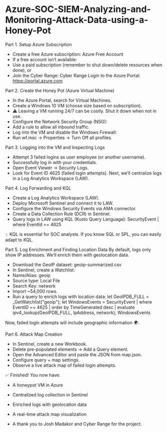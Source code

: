 # Azure-SOC-SIEM-Analyzing-and-Monitoring-Attack-Data-using-a-Honey-Pot
Part 1. Setup Azure Subscription
- Create a free Azure subscription: Azure Free Account
- If a free account isn’t available:
- Use a paid subscription (remember to shut down/delete resources when done), or
- Join the Cyber Range: Cyber Range
Login to the Azure Portal: https://portal.azure.com

Part 2. Create the Honey Pot (Azure Virtual Machine)
- In the Azure Portal, search for Virtual Machines.
- Create a Windows 10 VM (choose size based on subscription).
- ⚠️ Leaving a VM running 24/7 can be costly. Shut it down when not in use.
- Configure the Network Security Group (NSG):
- Add a rule to allow all inbound traffic.
- Log into the VM and disable the Windows Firewall:
- Run wf.msc → Properties → Turn Off all profiles.

Part 3. Logging into the VM and Inspecting Logs
- Attempt 3 failed logins as user employee (or another username).
- Successfully log in with your credentials.
- Open Event Viewer → Security Logs.
- Look for Event ID 4625 (failed login attempts).
Next, we’ll centralize logs in a Log Analytics Workspace (LAW).

Part 4. Log Forwarding and KQL
- Create a Log Analytics Workspace (LAW).
- Deploy Microsoft Sentinel and connect it to LAW.
- Configure the Windows Security Events via AMA connector.
- Create a Data Collection Rule (DCR) in Sentinel.
- Query logs in LAW using KQL (Kusto Query Language):
SecurityEvent
| where EventId == 4625


💡 KQL is essential for SOC analysts. If you know SQL or SPL, you can easily adapt to KQL.

Part 5. Log Enrichment and Finding Location Data
By default, logs only show IP addresses. We’ll enrich them with geolocation data.
- Download the GeoIP dataset:
geoip-summarized.csv
- In Sentinel, create a Watchlist:
- Name/Alias: geoip
- Source type: Local File
- Search Key: network
- Import ~54,000 rows.
- Run a query to enrich logs with location data:
let GeoIPDB_FULL = _GetWatchlist("geoip");
let WindowsEvents = SecurityEvent
    | where EventID == 4625
    | order by TimeGenerated desc
    | evaluate ipv4_lookup(GeoIPDB_FULL, IpAddress, network);
WindowsEvents


Now, failed login attempts will include geographic information 🌍.

Part 6. Attack Map Creation
- In Sentinel, create a new Workbook.
- Delete pre-populated elements → Add a Query element.
- Open the Advanced Editor and paste the JSON from map.json.
- Configure query + map settings.
- Observe a live attack map of failed login attempts.

✅ Finished!
You now have:
- A honeypot VM in Azure
- Centralized log collection in Sentinel
- Enriched logs with geolocation data
- A real-time attack map visualization

- A thank you to Josh Madakor and Cyber Range for the project.
